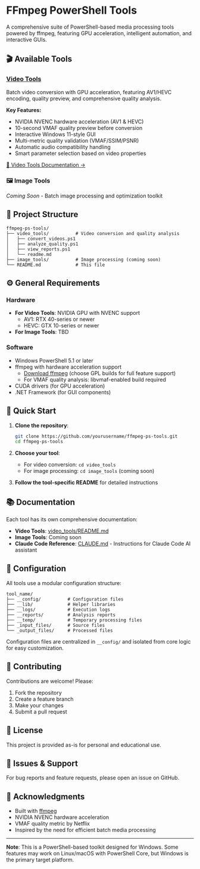 # FFmpeg PowerShell Tools

A comprehensive suite of PowerShell-based media processing tools powered by ffmpeg, featuring GPU acceleration, intelligent automation, and interactive GUIs.

## 🎬 Available Tools

### [Video Tools](./video_tools)
Batch video conversion with GPU acceleration, featuring AV1/HEVC encoding, quality preview, and comprehensive quality analysis.

**Key Features:**
- NVIDIA NVENC hardware acceleration (AV1 & HEVC)
- 10-second VMAF quality preview before conversion
- Interactive Windows 11-style GUI
- Multi-metric quality validation (VMAF/SSIM/PSNR)
- Automatic audio compatibility handling
- Smart parameter selection based on video properties

[📖 Video Tools Documentation →](./video_tools/readme.md)

### 🖼️ Image Tools
*Coming Soon* - Batch image processing and optimization toolkit

## 📁 Project Structure

```
ffmpeg-ps-tools/
├── video_tools/          # Video conversion and quality analysis
│   ├── convert_videos.ps1
│   ├── analyze_quality.ps1
│   ├── view_reports.ps1
│   └── readme.md
├── image_tools/          # Image processing (coming soon)
└── README.md             # This file
```

## ⚙️ General Requirements

### Hardware
- **For Video Tools**: NVIDIA GPU with NVENC support
  - AV1: RTX 40-series or newer
  - HEVC: GTX 10-series or newer
- **For Image Tools**: TBD

### Software
- Windows PowerShell 5.1 or later
- ffmpeg with hardware acceleration support
  - [Download ffmpeg](https://github.com/BtbN/FFmpeg-Builds/releases) (choose GPL builds for full feature support)
  - For VMAF quality analysis: libvmaf-enabled build required
- CUDA drivers (for GPU acceleration)
- .NET Framework (for GUI components)

## 🚀 Quick Start

1. **Clone the repository**:
   ```bash
   git clone https://github.com/yourusername/ffmpeg-ps-tools.git
   cd ffmpeg-ps-tools
   ```

2. **Choose your tool**:
   - For video conversion: `cd video_tools`
   - For image processing: `cd image_tools` (coming soon)

3. **Follow the tool-specific README** for detailed instructions

## 📚 Documentation

Each tool has its own comprehensive documentation:

- **Video Tools**: [video_tools/README.md](./video_tools/readme.md)
- **Image Tools**: Coming soon
- **Claude Code Reference**: [CLAUDE.md](./CLAUDE.md) - Instructions for Claude Code AI assistant

## 🔧 Configuration

All tools use a modular configuration structure:

```
tool_name/
├── __config/          # Configuration files
├── __lib/             # Helper libraries
├── __logs/            # Execution logs
├── __reports/         # Analysis reports
├── __temp/            # Temporary processing files
├── _input_files/      # Source files
└── _output_files/     # Processed files
```

Configuration files are centralized in `__config/` and isolated from core logic for easy customization.

## 🤝 Contributing

Contributions are welcome! Please:
1. Fork the repository
2. Create a feature branch
3. Make your changes
4. Submit a pull request

## 📝 License

This project is provided as-is for personal and educational use.

## 🐛 Issues & Support

For bug reports and feature requests, please open an issue on GitHub.

## 🙏 Acknowledgments

- Built with [ffmpeg](https://ffmpeg.org/)
- NVIDIA NVENC hardware acceleration
- VMAF quality metric by Netflix
- Inspired by the need for efficient batch media processing

---

**Note**: This is a PowerShell-based toolkit designed for Windows. Some features may work on Linux/macOS with PowerShell Core, but Windows is the primary target platform.
